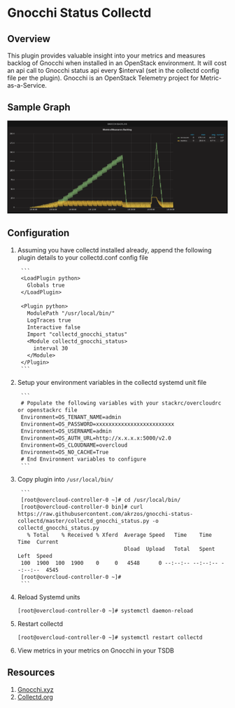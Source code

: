 Gnocchi Status Collectd
=======================

## Overview

This plugin provides valuable insight into your metrics and measures backlog of Gnocchi when installed in an OpenStack environment.  It will cost an api call to Gnocchi status api every $interval (set in the collectd config file per the plugin). Gnocchi is an OpenStack Telemetry project for Metric-as-a-Service.

## Sample Graph

![Graph](sample-gnocchi-status-collectd.png "Sample")

## Configuration

1. Assuming you have collectd installed already, append the following plugin details to your collectd.conf config file

        ```
        <LoadPlugin python>
          Globals true
        </LoadPlugin>

        <Plugin python>
          ModulePath "/usr/local/bin/"
          LogTraces true
          Interactive false
          Import "collectd_gnocchi_status"
          <Module collectd_gnocchi_status>
            interval 30
          </Module>
        </Plugin>
        ```
2. Setup your environment variables in the collectd systemd unit file

        ```
        # Populate the following variables with your stackrc/overcloudrc or openstackrc file
        Environment=OS_TENANT_NAME=admin
        Environment=OS_PASSWORD=xxxxxxxxxxxxxxxxxxxxxxxxx
        Environment=OS_USERNAME=admin
        Environment=OS_AUTH_URL=http://x.x.x.x:5000/v2.0
        Environment=OS_CLOUDNAME=overcloud
        Environment=OS_NO_CACHE=True
        # End Environment variables to configure
        ```
3. Copy plugin into `/usr/local/bin/`

        ```
        [root@overcloud-controller-0 ~]# cd /usr/local/bin/
        [root@overcloud-controller-0 bin]# curl https://raw.githubusercontent.com/akrzos/gnocchi-status-collectd/master/collectd_gnocchi_status.py -o collectd_gnocchi_status.py
          % Total    % Received % Xferd  Average Speed   Time    Time     Time  Current
                                         Dload  Upload   Total   Spent    Left  Speed
        100  1900  100  1900    0     0   4548      0 --:--:-- --:--:-- --:--:--  4545
        [root@overcloud-controller-0 ~]#
        ```
4. Reload Systemd units

    ```
    [root@overcloud-controller-0 ~]# systemctl daemon-reload
    ```
5. Restart collectd

    ```
    [root@overcloud-controller-0 ~]# systemctl restart collectd
    ```
6. View metrics in your metrics on Gnocchi in your TSDB

## Resources
1. [Gnocchi.xyz](http://gnocchi.xyz/)
2. [Collectd.org](https://collectd.org/)
